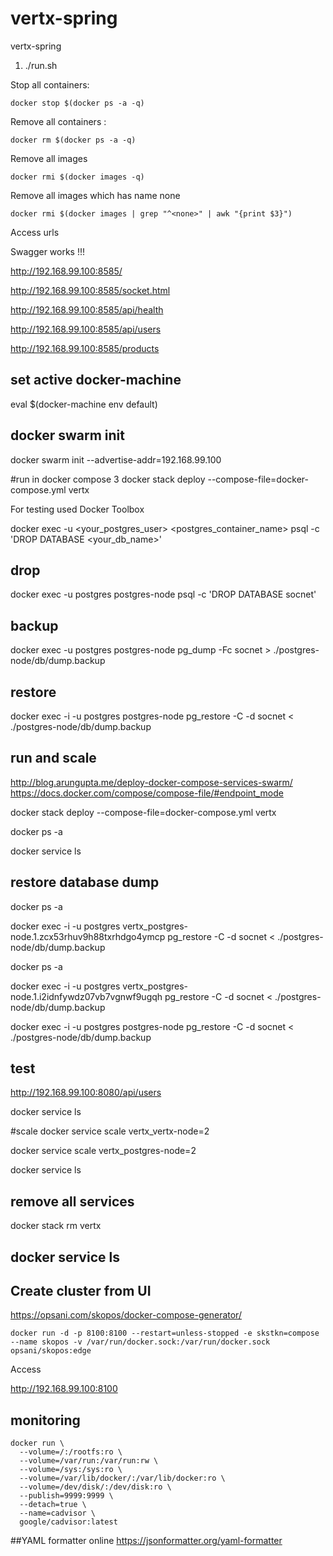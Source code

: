 # vertx-spring
vertx-spring


1. ./run.sh

Stop all containers:

```shell
docker stop $(docker ps -a -q)
```

Remove all containers :

```shell
docker rm $(docker ps -a -q)
```

Remove all images

```shell
docker rmi $(docker images -q)
```

Remove all images which has name none
```shell
docker rmi $(docker images | grep "^<none>" | awk "{print $3}")
```

Access urls

Swagger works !!!

http://192.168.99.100:8585/

http://192.168.99.100:8585/socket.html

http://192.168.99.100:8585/api/health

http://192.168.99.100:8585/api/users

http://192.168.99.100:8585/products

## set active docker-machine
eval $(docker-machine env default)
## docker swarm init
docker swarm init --advertise-addr=192.168.99.100

#run in docker compose 3
docker stack deploy --compose-file=docker-compose.yml vertx

For testing used Docker Toolbox

docker exec -u <your_postgres_user> <postgres_container_name> psql -c 'DROP DATABASE <your_db_name>'

## drop
docker exec -u postgres postgres-node psql -c 'DROP DATABASE socnet'

## backup
docker exec -u postgres postgres-node pg_dump -Fc socnet > ./postgres-node/db/dump.backup

## restore
docker exec -i -u postgres postgres-node pg_restore -C -d socnet < ./postgres-node/db/dump.backup

## run and scale

http://blog.arungupta.me/deploy-docker-compose-services-swarm/
https://docs.docker.com/compose/compose-file/#endpoint_mode


docker stack deploy --compose-file=docker-compose.yml vertx

docker ps -a

docker service ls

## restore database dump
docker ps -a

docker exec -i -u postgres vertx_postgres-node.1.zcx53rhuv9h88txrhdgo4ymcp pg_restore -C -d socnet < ./postgres-node/db/dump.backup

docker ps -a

docker exec -i -u postgres vertx_postgres-node.1.i2idnfywdz07vb7vgnwf9ugqh pg_restore -C -d socnet < ./postgres-node/db/dump.backup

docker exec -i -u postgres postgres-node pg_restore -C -d socnet < ./postgres-node/db/dump.backup



## test

http://192.168.99.100:8080/api/users

docker service ls

#scale
docker service scale vertx_vertx-node=2

docker service scale vertx_postgres-node=2

docker service ls

## remove all services
docker stack rm vertx
## docker service ls

## Create cluster from UI

https://opsani.com/skopos/docker-compose-generator/

```shell
docker run -d -p 8100:8100 --restart=unless-stopped -e skstkn=compose --name skopos -v /var/run/docker.sock:/var/run/docker.sock opsani/skopos:edge
```
Access 

http://192.168.99.100:8100

## monitoring
```shell
docker run \
  --volume=/:/rootfs:ro \
  --volume=/var/run:/var/run:rw \
  --volume=/sys:/sys:ro \
  --volume=/var/lib/docker/:/var/lib/docker:ro \
  --volume=/dev/disk/:/dev/disk:ro \
  --publish=9999:9999 \
  --detach=true \
  --name=cadvisor \
  google/cadvisor:latest
```

##YAML formatter online
https://jsonformatter.org/yaml-formatter

